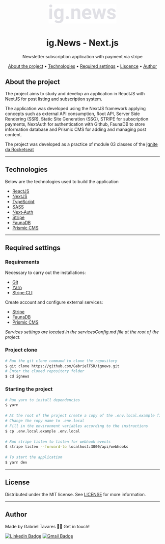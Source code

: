 <h1 align="center">
  <img alt="Logo" src="./public/images/logo.svg" alt="ig.News">
</h1>

<h1 align="center">
    ig.News - Next.js
</h1>
<p align="center">Newsletter subscription application with payment via stripe</p>

<p align="center">
 <a href="#sobre-o-projeto">About the project</a> •
 <a href="#tecnologias">Technologies</a> •
 <a href="#configurações-necessárias">Required settings</a> •
 <a href="#licença">Liscence</a> •
 <a href="#autor">Author</a>
</p>

## About the project

The project aims to study and develop an application in ReactJS with NextJS for post listing and subscription system.

The application was developed using the NextJS framework applying concepts such as external API consumption, Root API, Server Side Rendering (SSR), Static Site Generation (SSG), STRIPE for subscription payments, NextAuth for authentication with Github, FaunaDB to store information database and Prismic CMS for adding and managing post content.

The project was developed as a practice of module 03 classes of the [Ignite da Rocketseat](https://rocketseat.com.br/)

---

## Technologies

Below are the technologies used to build the application

-   [ReactJS](https://reactjs.org/)
-   [NextJS](https://nextjs.org/)
-   [TypeScript](https://www.typescriptlang.org/)
-   [SASS](https://sass-lang.com/)
-   [Next-Auth](https://next-auth.js.org/)
-   [Stripe](https://stripe.com/)
-   [FaunaDB](https://fauna.com/)
-   [Prismic CMS](https://prismic.io/)

---

## Required settings

### **Requirements**

Necessary to carry out the installations:

-   [Git](https://git-scm.com/)
-   [Yarn](https://classic.yarnpkg.com)
-   [Stripe CLI](https://stripe.com/docs/stripe-cli)

Create account and configure external services:

-   [Stripe](https://stripe.com/)
-   [FaunaDB](https://fauna.com/)
-   [Prismic CMS](https://prismic.io/)

_Services settings are located in the servicesConfig.md file at the root of the project._

### **Project clone**

```bash
# Run the git clone command to clone the repository
$ git clone https://github.com/GabrielTSR/ignews.git
# Enter the cloned repository folder
$ cd ignews
```

### **Starting the project**

```bash
# Run yarn to install dependencies
$ yarn

# At the root of the project create a copy of the .env.local.example file
# Change the copy name to .env.local
# Fill in the environment variables according to the instructions
$ cp .env.local.example .env.local

# Run stripe listen to listen for webhook events
$ stripe listen --forward-to localhost:3000/api/webhooks

# To start the application
$ yarn dev

```

---

## License

Distributed under the MIT license. See [LICENSE](LICENSE) for more information.

---

## Author

Made by Gabriel Tavares 👋🏽 Get in touch!

[![Linkedin Badge](https://img.shields.io/badge/-Gabriel-blue?style=flat-square&logo=Linkedin&logoColor=white&link=https://www.linkedin.com/in/tgmarinho/)](https://www.linkedin.com/in/gabrieltsr/)
[![Gmail Badge](https://img.shields.io/badge/-gabrielalvesrocha22@gmail.com-red?style=flat-square&link=mailto:gabrielalvesrocha22@gmail)](mailto:gabrielalvesrocha22@gmail)

